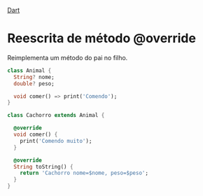 [Dart](https://github.com/leofds/flutter-class/blob/master/dart/README.md)

# Reescrita de método @override

Reimplementa um método do pai no filho.

```dart
class Animal {
  String? nome;
  double? peso;

  void comer() => print('Comendo');
}
```

```dart
class Cachorro extends Animal {

  @override
  void comer() {
    print('Comendo muito');
  }

  @override
  String toString() {
    return 'Cachorro nome=$nome, peso=$peso';
  }
}
```
